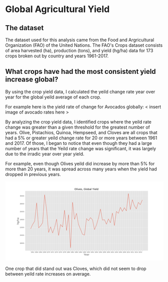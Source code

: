 # Global Agricultural Yield
## The dataset
The dataset used for this analysis came from the Food and Argricultural Organization (FAO) of the United Nations. The FAO's Crops dataset consists of area harvested (ha), production (tons), and yield (hg/ha) data for 173 crops broken out by country and years 1961-2017. 

## What crops have had the most consistent yield increase global? 

By using the crop yield data, I calculated the yeild change rate year over year for the global yeild average of each crop.

For example here is the yield rate of change for Avocados globally:
< insert image of avocado rates here >

By analyzing the crop yield data, I identified crops where the yeild rate change was greater than a given threshold for the greatest number of years. Olive, Pistachios, Quinoa, Hempseed, and Cloves are all crops that had a 5% or greater yeild change rate for 20 or more years between 1961 and 2017. Of those, I began to notice that even though they had a large number of years that the Yeild rate change was significant, it was largely due to the irradic year over year yield. 

For example, even though Olives yeild did increase by more than 5% for more than 20 years, it was spread across many years when the yield had dropped in previous years.

![Olives](/images/olivesyield.png)

One crop that did stand out was Cloves, which did not seem to drop between yeild rate increases on average.

